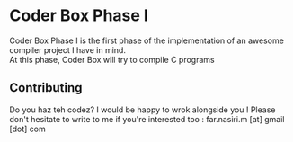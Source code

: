 # Coder Box Phase I

Coder Box Phase I is the first phase of the implementation of an awesome compiler project I have in mind.  
At this phase, Coder Box will try to compile C programs

## Contributing

Do you haz teh codez? I would be happy to wrok alongside you ! Please don't hesitate to write to me if you're interested too : far.nasiri.m [at] gmail [dot] com

